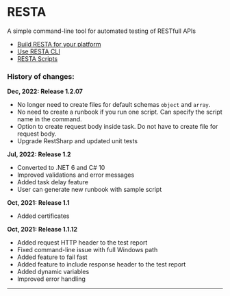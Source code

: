 # RESTA
A simple command-line tool for automated testing of RESTfull APIs

* [Build RESTA for your platform](doc/build.md)
* [Use RESTA CLI](doc/usage.md)
* [RESTA Scripts](doc/scripts.md)



### History of changes:

**Dec, 2022: Release 1.2.07**

* No longer need to create files for default schemas `object` and `array`.
* No need to create a runbook if you run one script. Can specify the script name in the command.
* Option to create request body inside task. Do not have to create file for request body.
* Upgrade RestSharp and updated unit tests

**Jul, 2022: Release 1.2**

* Converted to .NET 6 and C# 10
* Improved validations and error messages
* Added task delay feature
* User can generate new runbook with sample script

**Oct, 2021: Release 1.1**

- Added certificates

**Oct, 2021: Release 1.1.12**

- Added request HTTP header to the test report
- Fixed command-line issue with full Windows path
- Added feature to fail fast
- Added feature to include response header to the test report
- Added dynamic variables
- Improved error handling





---

